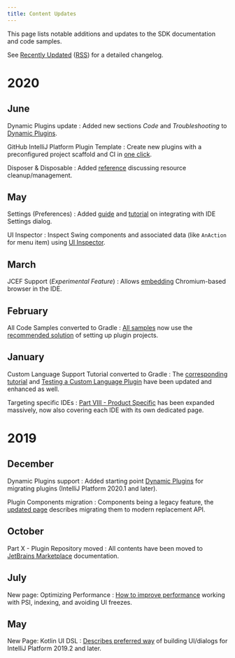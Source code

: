 ```yaml
---
title: Content Updates
---
```


This page lists notable additions and updates to the SDK documentation and code samples.

See [Recently Updated](/recently_updated.md) ([RSS](https://github.com/JetBrains/intellij-sdk-docs/commits/master.atom)) for a detailed changelog.

# 2020

## June

Dynamic Plugins update
: Added new sections _Code_ and _Troubleshooting_ to [Dynamic Plugins](/basics/plugin_structure/dynamic_plugins.md).

GitHub IntelliJ Platform Plugin Template
: Create new plugins with a preconfigured project scaffold and CI in [one click](/tutorials/github_template.md).

Disposer & Disposable
: Added [reference](/basics/disposers.md) discussing resource cleanup/management.

## May

Settings (Preferences)
: Added [guide](/reference_guide/settings_guide.md) and [tutorial](/tutorials/settings_tutorial.md) on integrating with IDE Settings dialog.

UI Inspector
: Inspect Swing components and associated data (like `AnAction` for menu item) using [UI Inspector](/reference_guide/internal_actions/internal_ui_inspector.md).

## March

JCEF Support (_Experimental Feature_)
: Allows [embedding](/reference_guide/jcef.md) Chromium-based browser in the IDE.

## February

All Code Samples converted to Gradle
: [All samples](https://github.com/JetBrains/intellij-sdk-docs/tree/master/code_samples) now use the [recommended solution](/tutorials/gradle_build_system.md) of setting up plugin projects.

## January

Custom Language Support Tutorial converted to Gradle
: The [corresponding tutorial](/tutorials/custom_language_support_tutorial.md) and [Testing a Custom Language Plugin](/tutorials/writing_tests_for_plugins.md) have been updated and enhanced as well.

Targeting specific IDEs
: [Part VIII - Product Specific](/basics/getting_started/plugin_compatibility.md) has been expanded massively, now also covering each IDE with its own dedicated page.

# 2019

## December

Dynamic Plugins support
: Added starting point [Dynamic Plugins](/basics/plugin_structure/dynamic_plugins.md) for migrating plugins (IntelliJ Platform 2020.1 and later).

Plugin Components migration
: Components being a legacy feature, the [updated page](/basics/plugin_structure/plugin_components.md) describes migrating them to modern replacement API.

## October

Part X - Plugin Repository moved
: All contents have been moved to [JetBrains Marketplace](https://plugins.jetbrains.com/docs/marketplace/about-marketplace.html) documentation.

## July

New page: Optimizing Performance
: [How to improve performance](/reference_guide/performance/performance.md) working with PSI, indexing, and avoiding UI freezes.

## May

New Page: Kotlin UI DSL
: [Describes preferred way](/user_interface_components/kotlin_ui_dsl.md) of building UI/dialogs for IntelliJ Platform 2019.2 and later.